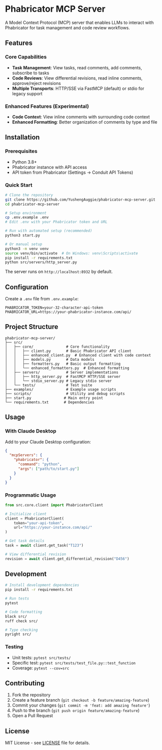 # Phabricator MCP Server

A Model Context Protocol (MCP) server that enables LLMs to interact with Phabricator for task management and code review workflows.

## Features

### Core Capabilities
- **Task Management**: View tasks, read comments, add comments, subscribe to tasks
- **Code Reviews**: View differential revisions, read inline comments, approve/reject revisions
- **Multiple Transports**: HTTP/SSE via FastMCP (default) or stdio for legacy support

### Enhanced Features (Experimental)
- **Code Context**: View inline comments with surrounding code context
- **Enhanced Formatting**: Better organization of comments by type and file

## Installation

### Prerequisites
- Python 3.8+
- Phabricator instance with API access
- API token from Phabricator (Settings → Conduit API Tokens)

### Quick Start

```bash
# Clone the repository
git clone https://github.com/YushengAuggie/phabricator-mcp-server.git
cd phabricator-mcp-server

# Setup environment
cp .env.example .env
# Edit .env with your Phabricator token and URL

# Run with automated setup (recommended)
python3 start.py

# Or manual setup
python3 -m venv venv
source venv/bin/activate  # On Windows: venv\Scripts\activate
pip install -r requirements.txt
python src/servers/http_server.py
```

The server runs on `http://localhost:8932` by default.

## Configuration

Create a `.env` file from `.env.example`:

```env
PHABRICATOR_TOKEN=your-32-character-api-token
PHABRICATOR_URL=https://your-phabricator-instance.com/api/
```

## Project Structure

```
phabricator-mcp-server/
├── src/
│   ├── core/               # Core functionality
│   │   ├── client.py       # Basic Phabricator API client
│   │   ├── enhanced_client.py  # Enhanced client with code context
│   │   ├── models.py       # Data models
│   │   ├── formatters.py   # Basic output formatting
│   │   └── enhanced_formatters.py  # Enhanced formatting
│   ├── servers/            # Server implementations
│   │   ├── http_server.py  # FastMCP HTTP/SSE server
│   │   └── stdio_server.py # Legacy stdio server
│   └── tests/              # Test suite
├── examples/               # Example usage scripts
├── scripts/                # Utility and debug scripts
├── start.py               # Main entry point
└── requirements.txt       # Dependencies
```

## Usage

### With Claude Desktop

Add to your Claude Desktop configuration:

```json
{
  "mcpServers": {
    "phabricator": {
      "command": "python",
      "args": ["path/to/start.py"]
    }
  }
}
```

### Programmatic Usage

```python
from src.core.client import PhabricatorClient

# Initialize client
client = PhabricatorClient(
    token="your-api-token",
    url="https://your-instance.com/api/"
)

# Get task details
task = await client.get_task("T123")

# View differential revision
revision = await client.get_differential_revision("D456")
```

## Development

```bash
# Install development dependencies
pip install -r requirements.txt

# Run tests
pytest

# Code formatting
black src/
ruff check src/

# Type checking
pyright src/
```

### Testing
- Unit tests: `pytest src/tests/`
- Specific test: `pytest src/tests/test_file.py::test_function`
- Coverage: `pytest --cov=src`

## Contributing

1. Fork the repository
2. Create a feature branch (`git checkout -b feature/amazing-feature`)
3. Commit your changes (`git commit -m 'feat: add amazing feature'`)
4. Push to the branch (`git push origin feature/amazing-feature`)
5. Open a Pull Request

## License

MIT License - see [LICENSE](LICENSE) file for details.